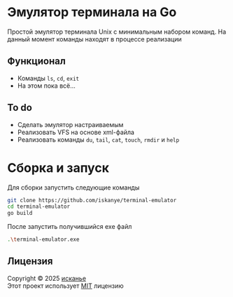 # Эмулятор терминала на Go
Простой эмулятор терминала Unix с минимальным набором команд. На данный момент команды находят в процессе реализации
## Функционал
* Команды `ls`, `cd`, `exit`
* На этом пока всё...
## To do
* Сделать эмулятор настраиваемым
* Реализовать VFS на основе xml-файла
* Реализовать команды `du`, `tail`, `cat`, `touch`, `rmdir` и `help`
# Сборка и запуск
Для сборки запустить следующие команды
```bash
git clone https://github.com/iskanye/terminal-emulator
cd terminal-emulator
go build
```
После запустить получившийся exe файл
```bash
.\terminal-emulator.exe
```

## Лицензия
Copyright © 2025 [исканье](https://github.com/iskanye)\
Этот проект использует [MIT](LICENSE) лицензию